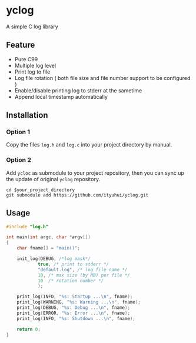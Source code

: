 # yclog
A simple C log library

## Feature

* Pure C99
* Multiple log level
* Print log to file
* Log file rotation ( both file size and file number support to be configured )
* Enable/disable printing log to stderr at the sametime
* Append local timestamp automatically

## Installation

### Option 1
Copy the files `log.h` and `log.c` into your project directory by manual.

### Option 2
Add `ycloc` as submodule to your project repository, then you can sync up the update of original `yclog` repository.

```shell
cd $your_project_directory
git submodule add https://github.com/ityuhui/yclog.git
``` 


## Usage

```c
#include "log.h"

int main(int argc, char *argv[])
{
    char fname[] = "main()";

    init_log(DEBUG, /*log mask*/
            true, /* print to stderr */
            "default.log", /* log file name */
            10, /* max size (by MB) per file */
            10  /* rotation number */
            );

    print_log(INFO, "%s: Startup ...\n", fname);
    print_log(WARNING, "%s: Warning ...\n", fname);
    print_log(DEBUG, "%s: Debug ...\n", fname);
    print_log(ERROR, "%s: Error ...\n", fname);
    print_log(INFO, "%s: Shutdown ...\n", fname);

    return 0;
}
```
